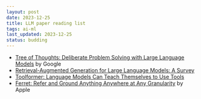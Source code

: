 ```yaml
---
layout: post
date: 2023-12-25
title: LLM paper reading list
tags: ai-ml
last_updated: 2023-12-25
status: budding
---
```


* [Tree of Thoughts: Deliberate Problem Solving with Large Language Models](https://arxiv.org/abs/2305.10601) by Google
* [Retrieval-Augmented Generation for Large Language Models: A Survey](https://paperswithcode.com/paper/retrieval-augmented-generation-for-large)
* [Toolformer: Language Models Can Teach Themselves to Use Tools](https://arxiv.org/abs/2302.04761v1)
* [Ferret: Refer and Ground Anything Anywhere at Any Granularity](https://paperswithcode.com/paper/ferret-refer-and-ground-anything-anywhere-at) by Apple